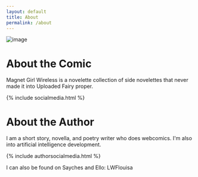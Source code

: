 ```yaml
---
layout: default
title: About
permalink: /about
---
```

![image](https://raw.githubusercontent.com/LWFlouisa/UploadedFairy/main/images/sewnonhead.jpg)

# About the Comic

Magnet Girl Wireless is a novelette collection of side novelettes that never made it into Uploaded Fairy proper.

{% include socialmedia.html %}

# About the Author

I am a short story, novella, and poetry writer who does webcomics. I'm also into artificial intelligence development.

{% include authorsocialmedia.html %}

I can also be found on Sayches and Ello: LWFlouisa
